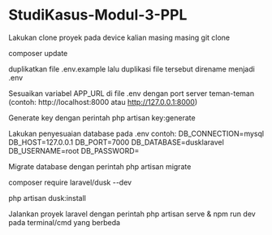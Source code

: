 # StudiKasus-Modul-3-PPL

Lakukan clone proyek pada device kalian masing masing git clone

composer update

duplikatkan file .env.example lalu duplikasi file tersebut direname menjadi .env 

Sesuaikan variabel APP_URL di file .env dengan port server teman-teman (contoh: http://localhost:8000 atau http://127.0.0.1:8000)

Generate key dengan perintah php artisan key:generate

Lakukan penyesuaian database pada .env 
contoh: DB_CONNECTION=mysql DB_HOST=127.0.0.1 DB_PORT=7000 DB_DATABASE=dusklaravel DB_USERNAME=root DB_PASSWORD=

Migrate database dengan perintah php artisan migrate

composer require laravel/dusk --dev

php artisan dusk:install

Jalankan proyek laravel dengan perintah php artisan serve & npm run dev pada terminal/cmd yang berbeda
